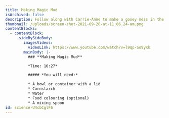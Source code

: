 ```yaml
---
title: Making Magic Mud
isArchived: false
description: Follow along with Carrie-Anne to make a gooey mess in the name of science!
thumbnail: /uploads/screen-shot-2021-09-20-at-11.06.24-am.png
contentBlocks:
  - contentBlock:
      sideBySideBody:
        imagesVideos:
          videoLink: https://www.youtube.com/watch?v=l9qp-So9yKk
        mainBody: |-
          ### **Making Magic Mud**

          *Time: 16:27*

          ##### *You will need:*

          * A bowl or container with a lid 
          * Cornstarch
          * Water
          * Food colouring (optional)
          * A mixing spoon
id: science-U4cbCglF6
---
```

